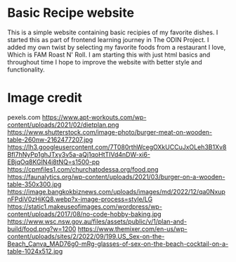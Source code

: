 # Basic Recipe website

This is a simple website containing basic recipies of my favorite dishes. I started this as part of frontend learning journey in The ODIN Project.
I added my own twist by selecting my favorite foods from a restaurant I love, Which is FAM Roast N' Roll.
I am starting this with just html basics and throughout time I hope to improve the website with better style and functionality.

# Image credit 
pexels.com
https://www.apt-workouts.com/wp-content/uploads/2021/02/dietplan.png
https://www.shutterstock.com/image-photo/burger-meat-on-wooden-table-260nw-2162477207.jpg
https://lh3.googleusercontent.com/7T080rthWcegOXkUCCuJxOLeh3B1Xv8Bfl7hNyPp1ghJTxy3v5a-aQj1qoHtTIVd4nDW-xi6-EBjqOq8KGIN4i8tNQ=s1500-pp
https://cpmfiles1.com/churchatodessa.org/food.png
https://faunalytics.org/wp-content/uploads/2021/03/burger-on-a-wooden-table-350x300.jpg
https://image.bangkokbiznews.com/uploads/images/md/2022/12/qa0NxupnFPdiV0zHiKQ8.webp?x-image-process=style/LG
https://static1.makeuseofimages.com/wordpress/wp-content/uploads/2017/08/no-code-hobby-baking.jpg
https://www.wsc.nsw.gov.au/files/assets/public/v/1/plan-and-build/food.png?w=1200
https://www.themixer.com/en-us/wp-content/uploads/sites/2/2022/09/199.US_Sex-on-the-Beach_Canva_MAD76g0-mRg-glasses-of-sex-on-the-beach-cocktail-on-a-table-1024x512.jpg